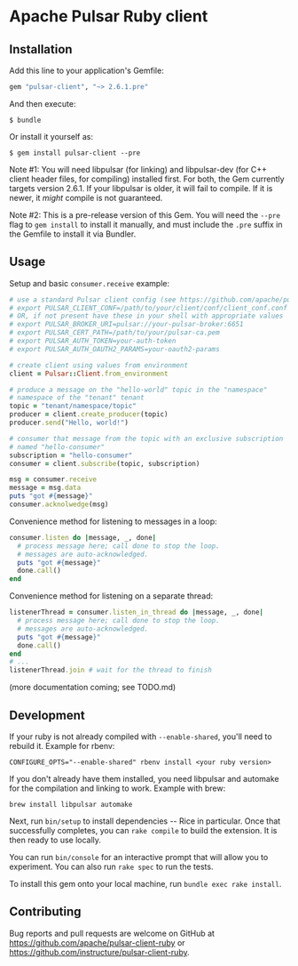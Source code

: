 # Apache Pulsar Ruby client

## Installation

Add this line to your application's Gemfile:

```ruby
gem "pulsar-client", "~> 2.6.1.pre"
```

And then execute:

    $ bundle

Or install it yourself as:

    $ gem install pulsar-client --pre

Note #1: You will need libpulsar (for linking) and libpulsar-dev (for
C++ client header files, for compiling) installed first. For both, the
Gem currently targets version 2.6.1. If your libpulsar is older, it will
fail to compile. If it is newer, it _might_ compile is not guaranteed.

Note #2: This is a pre-release version of this Gem. You will need the
`--pre` flag to `gem install` to install it manually, and must include
the `.pre` suffix in the Gemfile to install it via Bundler.

## Usage

Setup and basic `consumer.receive` example:

```ruby
# use a standard Pulsar client config (see https://github.com/apache/pulsar/blob/master/conf/client.conf)
# export PULSAR_CLIENT_CONF=/path/to/your/client/conf/client_conf.conf
# OR, if not present have these in your shell with appropriate values
# export PULSAR_BROKER_URI=pulsar://your-pulsar-broker:6651
# export PULSAR_CERT_PATH=/path/to/your/pulsar-ca.pem
# export PULSAR_AUTH_TOKEN=your-auth-token
# export PULSAR_AUTH_OAUTH2_PARAMS=your-oauth2-params

# create client using values from environment
client = Pulsar::Client.from_environment

# produce a message on the "hello-world" topic in the "namespace"
# namespace of the "tenant" tenant
topic = "tenant/namespace/topic"
producer = client.create_producer(topic)
producer.send("Hello, world!")

# consumer that message from the topic with an exclusive subscription
# named "hello-consumer"
subscription = "hello-consumer"
consumer = client.subscribe(topic, subscription)

msg = consumer.receive
message = msg.data
puts "got #{message}"
consumer.acknolwedge(msg)
```

Convenience method for listening to messages in a loop:

```ruby
consumer.listen do |message, _, done|
  # process message here; call done to stop the loop.
  # messages are auto-acknowledged.
  puts "got #{message}"
  done.call()
end
```

Convenience method for listening on a separate thread:

```ruby
listenerThread = consumer.listen_in_thread do |message, _, done|
  # process message here; call done to stop the loop.
  # messages are auto-acknowledged.
  puts "got #{message}"
  done.call()
end
# ...
listenerThread.join # wait for the thread to finish
```

(more documentation coming; see TODO.md)

## Development

If your ruby is not already compiled with `--enable-shared`, you'll need
to rebuild it. Example for rbenv:

```
CONFIGURE_OPTS="--enable-shared" rbenv install <your ruby version>
```

If you don't already have them installed, you need libpulsar and
automake for the compilation and linking to work. Example with brew:

```
brew install libpulsar automake
```

Next, run `bin/setup` to install dependencies -- Rice in particular.
Once that successfully completes, you can `rake compile` to build the
extension. It is then ready to use locally.

You can run `bin/console` for an interactive prompt that will
allow you to experiment. You can also run `rake spec` to run the tests.

To install this gem onto your local machine, run `bundle exec rake
install`.

## Contributing

Bug reports and pull requests are welcome on GitHub at
https://github.com/apache/pulsar-client-ruby or
https://github.com/instructure/pulsar-client-ruby.
